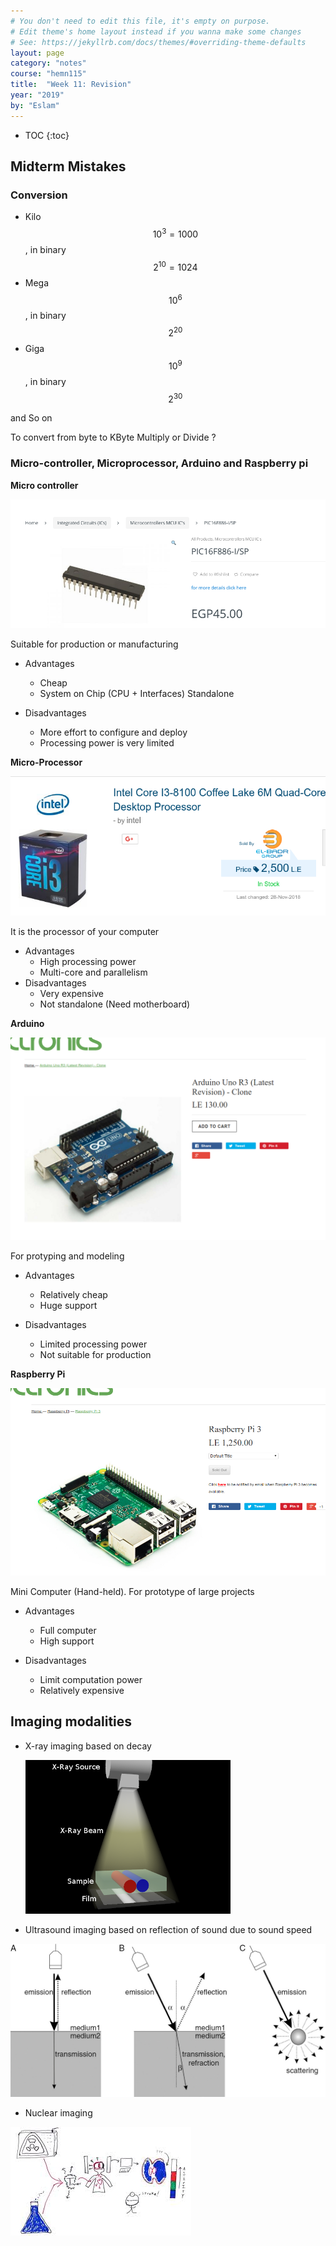 ```yaml
---
# You don't need to edit this file, it's empty on purpose.
# Edit theme's home layout instead if you wanna make some changes
# See: https://jekyllrb.com/docs/themes/#overriding-theme-defaults
layout: page
category: "notes"
course: "hemn115"
title:  "Week 11: Revision"
year: "2019"
by: "Eslam"
---
```


* TOC
{:toc}

## Midterm Mistakes


### Conversion 

* Kilo $$10^3 = 1000$$, in binary $$2^{10} = 1024$$
* Mega $$10^6$$, in binary $$2^{20}$$ 
* Giga $$10^9$$, in binary $$2^{30}$$ 

and So on 

To convert from byte to KByte Multiply or Divide ?

### Micro-controller, Microprocessor, Arduino and Raspberry pi

**Micro controller**

![](../images/Selection_014.png)

Suitable for production or manufacturing

* Advantages   
    * Cheap     
    * System on Chip (CPU + Interfaces) Standalone

* Disadvantages
    * More effort to configure and deploy
    * Processing power is very limited


**Micro-Processor**

![](../images/Selection_015.png)


It is the processor of your computer

* Advantages
    * High processing power
    * Multi-core and parallelism
* Disadvantages 
    * Very expensive
    * Not standalone (Need motherboard)

**Arduino**

![](../images/Selection_013.png)

For protyping and modeling

* Advantages
    * Relatively cheap
    * Huge support
  
* Disadvantages 
    * Limited processing power
    * Not suitable for production
  
**Raspberry Pi**

![](../images/Selection_012.png)

Mini Computer (Hand-held). For prototype of large projects

* Advantages
    * Full computer
    * High support
  
* Disadvantages
    * Limit computation power
    * Relatively expensive

## Imaging modalities

* X-ray imaging based on decay
  
  ![](../images/decay.png)

* Ultrasound imaging based on reflection of sound due to sound speed 

![](../images/soundSpeed.png)

* Nuclear imaging
  
![](../images/Nunclear.jpeg)

